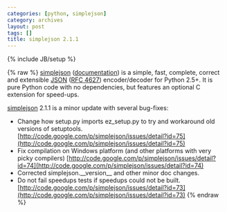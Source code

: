 ```yaml
---
categories: [python, simplejson]
category: archives
layout: post
tags: []
title: simplejson 2.1.1
---
```

{% include JB/setup %}

{% raw %}
[simplejson](http://undefined.org/python/#simplejson) ([documentation](http://simplejson.googlecode.com/svn/tags/simplejson-2.1.0/docs/index.html)) is a simple, fast, complete, correct and extensible [JSON](http://json.org/) ([RFC 4627](http://www.ietf.org/rfc/rfc4627.txt)) encoder/decoder for Python 2.5+.  It is pure Python code with no dependencies, but features an optional C extension for speed-ups.

[simplejson](http://undefined.org/python/#simplejson) 2.1.1 is a minor update with several bug-fixes:

* Change how setup.py imports ez_setup.py to try and workaround old versions
  of setuptools.
  [http://code.google.com/p/simplejson/issues/detail?id=75](http://code.google.com/p/simplejson/issues/detail?id=75)
* Fix compilation on Windows platform (and other platforms with very
  picky compilers)
  [http://code.google.com/p/simplejson/issues/detail?id=74](http://code.google.com/p/simplejson/issues/detail?id=74)
* Corrected simplejson.\_\_version\_\_ and other minor doc changes.
* Do not fail speedups tests if speedups could not be built.
  [http://code.google.com/p/simplejson/issues/detail?id=73](http://code.google.com/p/simplejson/issues/detail?id=73)
{% endraw %}
